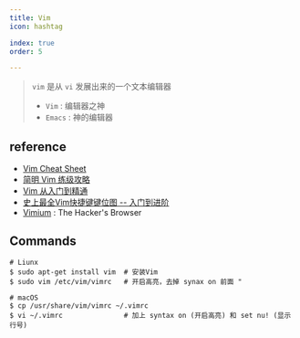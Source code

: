 ```yaml
---
title: Vim
icon: hashtag

index: true
order: 5

---
```


> `vim` 是从 `vi` 发展出来的一个文本编辑器
>
> * `Vim` : 编辑器之神
> * `Emacs` : 神的编辑器

<!-- more -->

## reference

- [Vim Cheat Sheet](https://github.com/rtorr/vim-cheat-sheet)
- [简明 Vim 练级攻略](http://coolshell.cn/articles/5426.html)
- [Vim 从入门到精通](https://github.com/wsdjeg/vim-galore-zh_cn)
- [史上最全Vim快捷键键位图 -- 入门到进阶](http://cenalulu.github.io/linux/all-vim-cheatsheat/) 
- [Vimium](https://github.com/philc/vimium) : The Hacker's Browser

## Commands

  ```shell
  # Liunx
  $ sudo apt-get install vim  # 安装Vim
  $ sudo vim /etc/vim/vimrc   # 开启高亮，去掉 synax on 前面 "

  # macOS
  $ cp /usr/share/vim/vimrc ~/.vimrc
  $ vi ~/.vimrc               # 加上 syntax on (开启高亮) 和 set nu! (显示行号)
  ``` 